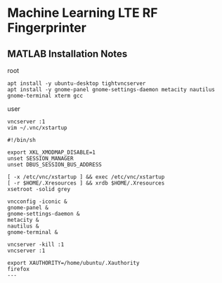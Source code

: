 # Machine Learning LTE RF Fingerprinter

## MATLAB Installation Notes

root
```
apt install -y ubuntu-desktop tightvncserver  
apt install -y gnome-panel gnome-settings-daemon metacity nautilus gnome-terminal xterm gcc
```

user
```
vncserver :1  
vim ~/.vnc/xstartup  
```

```
#!/bin/sh

export XKL_XMODMAP_DISABLE=1
unset SESSION_MANAGER
unset DBUS_SESSION_BUS_ADDRESS

[ -x /etc/vnc/xstartup ] && exec /etc/vnc/xstartup
[ -r $HOME/.Xresources ] && xrdb $HOME/.Xresources
xsetroot -solid grey

vncconfig -iconic &
gnome-panel &
gnome-settings-daemon &
metacity &
nautilus &
gnome-terminal &
```

```
vncserver -kill :1  
vncserver :1  
```

```
export XAUTHORITY=/home/ubuntu/.Xauthority
firefox
---
